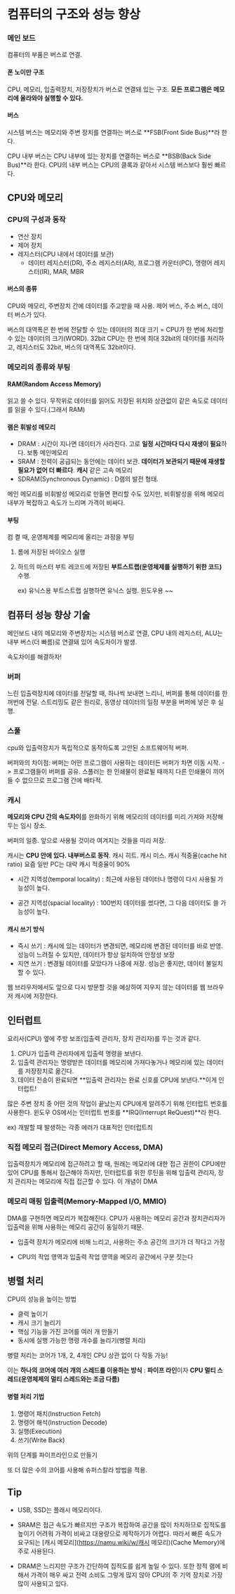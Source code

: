 # 컴퓨터의 구조와 성능 향상

### 메인 보드

컴퓨터의 부품은 버스로 연결.



#### 폰 노이만 구조

CPU, 메모리, 입출력장치, 저장장치가 버스로 연결돼 있는 구조. **모든 프로그램은 메모리에 올라와야 실행할 수 있다.**



#### 버스

시스템 버스는 메모리와 주변 장치를 연결하는 버스로 **FSB(Front Side Bus)**라 한다.

CPU 내부 버스는 CPU 내부에 있는 장치를 연결하는 버스로 **BSB(Back Side Bus)**라 한다. CPU의 내부 버스는 CPU의 클록과 같아서 시스템 버스보다 훨씬 빠르다.



## CPU와 메모리

### CPU의 구성과 동작

- 연산 장치
- 제어 장치
- 레지스터(CPU 내에서 데이터를 보관)
  - 데이터 레지스터(DR), 주소 레지스터(AR), 프로그램 카운터(PC), 명령어 레지스터(IR), MAR, MBR

#### 버스의 종류

CPU와 메모리, 주변장치 간에 데이터를 주고받을 때 사용. 제어 버스, 주소 버스, 데이터 버스가 있다.

버스의 대역폭은 한 번에 전달할 수 있는 데이터의 최대 크기 = CPU가 한 번에 처리할 수 있는 데이터의 크기(WORD). 32bit CPU는 한 번에 최대 32bit의 데이터를 처리하고, 레지스터도 32bit, 버스의 대역폭도 32bit이다.

### 메모리의 종류와 부팅

#### RAM(Random Access Memory)

읽고 쓸 수 있다. 무작위로 데이터를 읽어도 저장된 위치와 상관없이 같은 속도로 데이터를 읽을 수 있다.(그래서 RAM)

#### 램은 휘발성 메모리

- DRAM : 시간이 지나면 데이터가 사라진다. 고로 **일정 시간마다 다시 재생이 필요**하다. 보통 메인메모리
- SRAM : 전력이 공급되는 동안에는 데이터 보관. **데이터가 보관되기 때문에 재생할 필요가 없어 더 빠르다**. **캐시** 같은 고속 메모리
- SDRAM(Synchronous Dynamic) : D램의 발전 형태.

메인 메모리를 비휘발성 메모리로 만들면 편리할 수도 있지만, 비휘발성을 위해 메모리 내부가 복잡하고 속도가 느리며 가격이 비싸다.



#### 부팅

컴 켤 때, 운영체제를 메모리에 올리는 과정을 부팅

1. 롬에 저장된 바이오스 실행

2. 하드의 마스터 부트 레코드에 저장된 **부트스트랩(운영체제를 실행하기 위한 코드)** 수행.

   ex) 유닉스용 부트스트랩 실행하면 유닉스 실행. 윈도우용 ~~



## 컴퓨터 성능 향상 기술

메인보드 내의 메모리와 주변장치는 시스템 버스로 연결, CPU 내의 레지스터, ALU는 내부 버스(더 빠름)로 연결돼 있어 속도차이가 발생.

속도차이를 해결하자!

### 버퍼

느린 입출력장치에 데이터를 전달할 때, 하나씩 보내면 느리니, 버퍼를 통해 데이터를 한꺼번에 전달. 스트리밍도 같은 원리로, 동영상 데이터의 일정 부분을 버퍼에 넣은 후 실행.

### 스풀

cpu와 입출력장치가 독립적으로 동작하도록 고안된 소프트웨어적 버퍼.

버퍼와의 차이점: 버퍼는 어떤 프로그램이 사용하는 데이터든 버퍼가 차면 이동 시작. -> 프로그램들이 버퍼를 공유. 스풀러는 한 인쇄물이 완료될 때까지 다른 인쇄물이 끼어들 수 없으므로 프로그램 간에 배타적.

### 캐시

**메모리와 CPU 간의 속도차이**를 완화하기 위해 메모리의 데이터를 미리 가져와 저장해두는 임시 장소.

버퍼의 일종. 앞으로 사용될 것이라 여겨지는 것들을 미리 저장.

캐시는 **CPU 안에 있다. 내부버스로 동작**. 캐시 히트. 캐시 미스. 캐시 적중율(cache hit ratio) 요즘 일반 PC는 대략 캐시 적중율이 90%

- 시간 지역성(temporal locality) : 최근에 사용된 데이터나 명령이 다시 사용될 가능성이 높다.

- 공간 지역성(spacial locality) : 100번지 데이터를 썼다면, 그 다음 데이터도 쓸 가능성이 높다.

#### 캐시 쓰기 방식

- 즉시 쓰기 : 캐시에 있는 데이터가 변경되면, 메모리에 변경된 데이터를 바로 반영. 성능이 느려질 수 있지만, 데이터가 항상 일치하여 안정성 보장
- 지연 쓰기 : 변경될 데이터를 모았다가 나중에 저장. 성능은 좋지만, 데이터 불일치할 수 있다.

웹 브라우저에서도 앞으로 다시 방문할 것을 예상하여 지우지 않는 데이터를 웹 브라우저 캐시에 저장한다.



## 인터럽트

요리사(CPU) 옆에 주방 보조(입출력 관리자, 장치 관리자)를 두는 것과 같다.

1. CPU가 입출력 관리자에게 입출력 명령을 보낸다.
2. 입출력 관리자는 명령받은 데이터를 메모리에 가져다놓거나 메모리에 있는 데이터를 저장장치로 옮긴다.
3. 데이터 전송이 완료되면 **입출력 관리자는 완료 신호를 CPU에 보낸다.**이게 인터럽트!

많은 주변 장치 중 어떤 것의 작업이 끝났는지 CPU에게 알려주기 위해 인터럽트 번호를 사용한다. 윈도우 OS에서는 인터럽트 번호를 **IRQ(Interrupt ReQuest)**라 한다.

ex) 개발할 때 발생하는 각종 에러가 대표적인 인터럽트즤



### 직접 메모리 접근(Direct Memory Access, DMA)

입출력장치가 메모리에 접근하려고 할 때, 원래는 메모리에 대한 접근 권한이 CPU에만 있어 CPU를 통해서 접근해야 하지만, 인터럽트를 위한 루틴을 위해 입출력 관리자, 장치 관리자는 메모리에 직접 접근할 수 있다. 이 개념이 DMA



### 메모리 매핑 입출력(Memory-Mapped I/O, MMIO)

DMA를 구현하면 메모리가 복잡해진다. CPU가 사용하는 메모리 공간과 장치관리자가 입출력을 위해 사용하는 메모리 공간이 동일하기 때문.

- 입출력 장치가 메모리에 비해 느리고, 사용하는 주소 공간의 크기가 더 작다고 가정

- CPU의 작업 영역과 입출력 작업 영역을 메모리 공간에서 구분 짓는다



## 병렬 처리

CPU의 성능을 높이는 방법

- 클럭 높이기
- 캐시 크기 늘리기
- 핵심 기능을 가진 코어를 여러 개 만들기
- 동시에 실행 가능한 명령 개수를 늘리기(병렬 처리)

병렬 처리는 코어가 1개, 2, 4개인 CPU 상관 없이 다 작동 가능!

이는 **하나의 코어에 여러 개의 스레드를 이용하는 방식** : **파이프 라인**이자 **CPU 멀티 스레드(운영체제의 멀티 스레드와는 조금 다름)**

#### 병렬 처리 기법

1. 명령어 패치(Instruction Fetch)
2. 명령어 해석(Instruction Decode)
3. 실행(Execution)
4. 쓰기(Write Back)

위의 단계를 파이프라인으로 만들기

또 더 많은 수의 코어를 사용해 슈퍼스칼라 방법을 적용.





## Tip

- USB, SSD는 플래시 메모리이다.

- SRAM은 접근 속도가 빠르지만 구조가 복잡하여 공간을 많이 차지하므로 집적도를 높이기 어려워 가격이 비싸고 대용량으로 제작하기가 어렵다. 따라서 빠른 속도가 요구되는 [캐시 메모리](https://namu.wiki/w/캐시 메모리)(Cache Memory)에 주로 사용된다.

- DRAM은 느리지만 구조가 간단하여 집적도를 쉽게 높일 수 있다. 또한 정적 램에 비해서 가격이 매우 싸고 전력 소비도 그렇게 많지 않아 CPU의 주 기억 장치로 가장 많이 사용되고 있다.